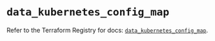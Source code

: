 # `data_kubernetes_config_map`

Refer to the Terraform Registry for docs: [`data_kubernetes_config_map`](https://registry.terraform.io/providers/hashicorp/kubernetes/2.34.0/docs/data-sources/config_map).

